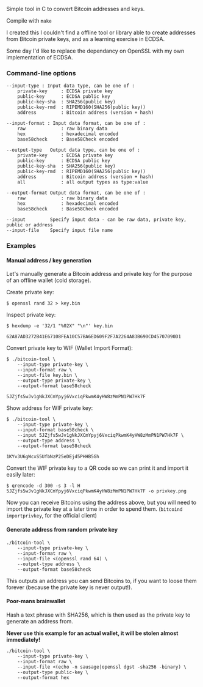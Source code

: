 Simple tool in C to convert Bitcoin addresses and keys.

Compile with `make`

I created this I couldn't find a offline tool or library able
to create addresses from Bitcoin private keys, and as a
learning exercise in ECDSA.

Some day I'd like to replace the dependancy on OpenSSL with
my own implementation of ECDSA.

### Command-line options

    --input-type : Input data type, can be one of :
        private-key     : ECDSA private key
        public-key      : ECDSA public key
        public-key-sha  : SHA256(public key)
        public-key-rmd  : RIPEMD160(SHA256(public key))
        address         : Bitcoin address (version + hash)

    --input-format : Input data format, can be one of :
        raw             : raw binary data
        hex             : hexadecimal encoded
        base58check     : Base58Check encoded

    --output-type   Output data type, can be one of :
        private-key     : ECDSA private key
        public-key      : ECDSA public key
        public-key-sha  : SHA256(public key)
        public-key-rmd  : RIPEMD160(SHA256(public key))
        address         : Bitcoin address (version + hash)
        all             : all output types as type:value

    --output-format Output data format, can be one of :
        raw             : raw binary data
        hex             : hexadecimal encoded
        base58check     : Base58Check encoded

    --input         Specify input data - can be raw data, private key, public or address
    --input-file    Specify input file name

### Examples

#### Manual address / key generation

Let's manually generate a Bitcoin address and private key for the purpose of an offline wallet (cold storage).

Create private key:
```
$ openssl rand 32 > key.bin
```

Inspect private key:
```
$ hexdump -e '32/1 "%02X" "\n"' key.bin

62A87AD3272B41E67108FEA10C57BA6ED609F2F7A2264A83B690CD45707090D1
```

Convert private key to WIF (Wallet Import Format):
```
$ ./bitcoin-tool \
    --input-type private-key \
    --input-format raw \
    --input-file key.bin \
    --output-type private-key \
    --output-format base58check

5JZjfs5wJv1gNkJXCmYpyj6VxciqPkwmK4yHW8zMmPN1PW7Hk7F
```

Show address for WIF private key:
```
$ ./bitcoin-tool \
    --input-type private-key \
    --input-format base58check \
    --input 5JZjfs5wJv1gNkJXCmYpyj6VxciqPkwmK4yHW8zMmPN1PW7Hk7F \
    --output-type address \
    --output-format base58check
    
1KYv3U6gWcxS5UfbNzP25eDEjd5PHHB5Gh    
```

Convert the WIF private key to a QR code so we can print it and import it easily later:
```
$ qrencode -d 300 -s 3 -l H 5JZjfs5wJv1gNkJXCmYpyj6VxciqPkwmK4yHW8zMmPN1PW7Hk7F -o privkey.png
```

Now you can receive Bitcoins using the address above, but you will need to import the private key at a later time in order to spend them. (`bitcoind importprivkey`, for the official client)
 
#### Generate address from random private key
```
./bitcoin-tool \
    --input-type private-key \
    --input-format raw \
    --input-file <(openssl rand 64) \
    --output-type address \
    --output-format base58check
```
This outputs an address you can send Bitcoins to, if you want to loose them forever (because the private key is never output!).

#### Poor-mans brainwallet

Hash a text phrase with SHA256, which is then used as the private key to generate an address from.

**Never use this example for an actual wallet, it will be stolen almost immediately!**
```
./bitcoin-tool \
    --input-type private-key \
    --input-format raw \
    --input-file <(echo -n sausage|openssl dgst -sha256 -binary) \
    --output-type public-key \
    --output-format hex
```

